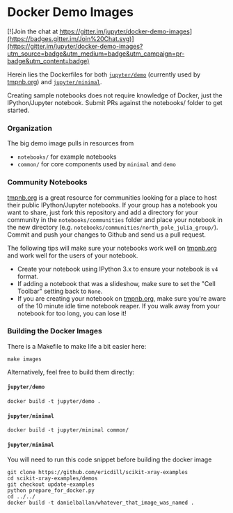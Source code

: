 Docker Demo Images
==================

[![Join the chat at https://gitter.im/jupyter/docker-demo-images](https://badges.gitter.im/Join%20Chat.svg)](https://gitter.im/jupyter/docker-demo-images?utm_source=badge&utm_medium=badge&utm_campaign=pr-badge&utm_content=badge)

Herein lies the Dockerfiles for both [`jupyter/demo`](https://registry.hub.docker.com/u/jupyter/demo/) (currently used by [tmpnb.org](https://tmpnb.org)) and [`jupyter/minimal`](https://registry.hub.docker.com/u/jupyter/minimal/).

Creating sample notebooks does not require knowledge of Docker, just the IPython/Jupyter notebook. Submit PRs against the notebooks/ folder to get started.

### Organization

The big demo image pulls in resources from

* `notebooks/` for example notebooks
* `common/` for core components used by `minimal` and `demo`

### Community Notebooks

[tmpnb.org](https://tmpnb.org) is a great resource for communities
looking for a place to host their public IPython/Jupyter notebooks.  If
your group has a notebook you want to share, just fork this repository
and add a directory for your community in the `notebooks/communities` folder
and place your notebook in the new directory
(e.g. `notebooks/communities/north_pole_julia_group/`).  Commit and push
your changes to Github and send us a pull request.

The following tips will make sure your notebooks work well on
[tmpnb.org](https://tmpnb.org) and work well for the users of your
notebook.

* Create your notebook using IPython 3.x to ensure your notebook is `v4` format.
* If adding a notebook that was a slideshow, make sure to set the "Cell Toolbar" setting back to `None`.
* If you are creating your notebook on [tmpnb.org](https://tmpnb.org), make sure you're aware of the 10 minute idle time notebook reaper.  If you walk away from your notebook for too long, you can lose it!


### Building the Docker Images

There is a Makefile to make life a bit easier here:

```
make images
```

Alternatively, feel free to build them directly:

#### `jupyter/demo`

```
docker build -t jupyter/demo .
```

#### `jupyter/minimal`

```
docker build -t jupyter/minimal common/
```

#### `jupyter/minimal`
You will need to run this code snippet before building the docker image
```
git clone https://github.com/ericdill/scikit-xray-examples
cd scikit-xray-examples/demos
git checkout update-examples
python prepare_for_docker.py
cd ../../
docker build -t danielballan/whatever_that_image_was_named .
```

